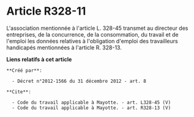 # Article R328-11

L'association mentionnée à l'article L. 328-45 transmet au directeur des entreprises, de la concurrence, de la consommation,
du travail et de l'emploi les données relatives à l'obligation d'emploi des travailleurs handicapés mentionnées à l'article
R. 328-13.

**Liens relatifs à cet article**

	**Créé par**:

	  - Décret n°2012-1566 du 31 décembre 2012 - art. 8

	**Cite**:

	  - Code du travail applicable à Mayotte. - art. L328-45 (V)
	  - Code du travail applicable à Mayotte. - art. R328-13 (V)
